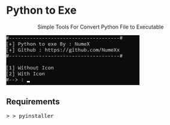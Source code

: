 # Python to Exe
<p><center>Simple Tools For Convert Python File to Executable</center><p>
<a target="_blank" rel="noopener noreferrer" href="https://raw.githubusercontent.com/NumeXx/Py-to-exe/main/ss.png"><img src="https://raw.githubusercontent.com/NumeXx/Py-to-exe/main/ss.png" border="0" data-canonical-src="https://raw.githubusercontent.com/NumeXx/Py-to-exe/main/ss.png" style="max-width:100%;"></a>

<h2>Requirements</h2>
<pre>
<span class="pl-k">&gt;</span> > pyinstaller
</pre>
